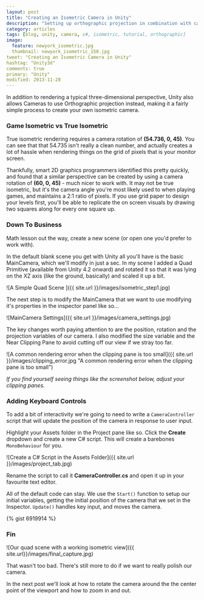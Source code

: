 ```yaml
---
layout: post
title: "Creating an Isometric Camera in Unity"
description: "Setting up orthographic projection in combination with camera rotation angles to create a functional isometric perspective with keyboard controls in Unity"
category: articles
tags: [blog, unity, camera, c#, isometric, tutorial, orthographic]
image:
  feature: newyork_isometric.jpg
  thumbnail: newyork_isometric_150.jpg
tweet: "Creating an Isometric Camera in Unity"
hashtag: "Unity3d"
comments: true
primary: "Unity"
modified: 2013-11-28
---
```


In addition to rendering a typical three-dimensional perspective, Unity also allows Cameras to use Orthographic projection instead, making it a fairly simple process to create your own isometric camera.

### Game Isometric vs True Isometric

True isometric rendering requires a camera rotation of **(54.736, 0, 45)**. You can see that that 54.735 isn't really a clean number, and actually creates a lot of hassle when rendering things on the grid of pixels that is your monitor screen.

Thankfully, smart 2D graphics programmers identified this pretty quickly, and found that a similar perspective can be created by using a camera rotation of **(60, 0, 45)** - much nicer to work with. It may not be true isometric, but it's the camera angle you're most likely used to when playing games, and maintains a 2:1 ratio of pixels. If you use grid paper to design your levels first, you'll be able to replicate the on screen visuals by drawing two squares along for every one square up.

### Down To Business

Math lesson out the way, create a new scene (or open one you'd prefer to work with).

In the default blank scene you get with Unity all you'll have is the basic MainCamera, which we'll modify in just a sec. In my scene I added a Quad Primitive (available from Unity 4.2 onward) and rotated it so that it was lying on the XZ axis (like the ground, basically) and scaled it up a bit.

![A Simple Quad Scene ]({{ site.url }}/images/isometric_step1.jpg)

The next step is to modify the MainCamera that we want to use modifying it's properties in the inspector panel like so...

![MainCamera Settings]({{ site.url }}/images/camera_settings.jpg)

The key changes worth paying attention to are the position, rotation and the projection variables of our camera. I also modified the size variable and the Near Clipping Pane to avoid cutting off our view if we stray too far.

![A common rendering error when the clipping pane is too small]({{ site.url }}/images/clipping_error.jpg "A common rendering error when the clipping pane is too small")

*If you find yourself seeing things like the screenshot below, adjust your clipping panes.*

### Adding Keyboard Controls

To add a bit of interactivity we're going to need to write a `CameraController` script that will update the position of the camera in response to user input.

Highlight your Assets folder in the Project pane like so. Click the **Create** dropdown and create a new C# script. This will create a barebones `MonoBehaviour` for you.

![Create a C# Script in the Assets Folder]({{ site.url }}/images/project_tab.jpg)

Rename the script to call it **CameraController.cs** and open it up in your favourite text editor.

All of the default code can stay. We use the `Start()` function to setup our initial variables, getting the initial position of the camera that we set in the Inspector. `Update()` handles key input, and moves the camera.


{% gist 6919914 %}

### Fin

![Our quad scene with a working isometric view]({{ site.url}}/images/final_capture.jpg)

That wasn't too bad. There's still more to do if we want to really polish our camera.

In the next post we'll look at how to rotate the camera around the the center point of the viewport and how to zoom in and out.